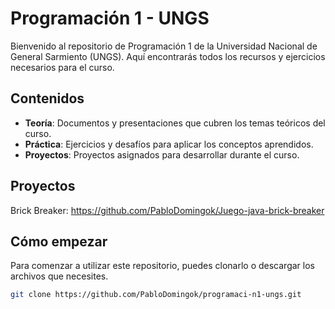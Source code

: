 # Programación 1 - UNGS

Bienvenido al repositorio de Programación 1 de la Universidad Nacional de General Sarmiento (UNGS). Aquí encontrarás todos los recursos y ejercicios necesarios para el curso.

## Contenidos

- **Teoría**: Documentos y presentaciones que cubren los temas teóricos del curso.
- **Práctica**: Ejercicios y desafíos para aplicar los conceptos aprendidos.
- **Proyectos**: Proyectos asignados para desarrollar durante el curso.

## Proyectos

Brick Breaker: https://github.com/PabloDomingok/Juego-java-brick-breaker

## Cómo empezar

Para comenzar a utilizar este repositorio, puedes clonarlo o descargar los archivos que necesites.

```bash
git clone https://github.com/PabloDomingok/programaci-n1-ungs.git



